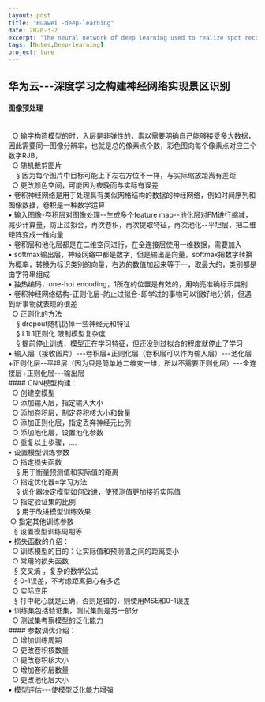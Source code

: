 ```yaml
---
layout: post
title: "Huawei -deep-learning"
date: 2020-3-2
excerpt: "The neural network of deep learning used to realize spot recognition"
tags: [Notes,Deep-learning]
project: ture
---
```

##  华为云---深度学习之构建神经网络实现景区识别

####  图像预处理
<br>
 &nbsp;  ○ 输字构造模型的时，入层是非弹性的，素以需要明确自己能够接受多大数据，因此需要同一图像分辨率，也就是总的像素点个数，彩色图向每个像素点对应三个数字RJB，
 <br>
 &nbsp; ○ 随机裁剪图片
 <br>
&nbsp;  &nbsp; § 因为每个图片中目标可能上下左右方位不一样，与实际缩放距离有差距
<br>
&nbsp; ○ 更改颜色空间，可能因为夜晚而与实际有误差
<br>
• 卷积神经网络是用于处理具有类似网格结构的数据的神经网络，例如时间序列和图像数据，卷积是一种数学运算
<br>
• 输入图像-卷积层对图像处理--生成多个feature map--池化层对FM进行缩减，减少计算量，防止过拟合，再次卷积，再次提取特征，再次池化--平坦层，把二维矩阵变成一维向量
<br>
• 卷积层和池化层都是在二维空间进行，在全连接层使用一维数据，需要加入
<br>
• softmax输出层，神经网络中都是数字，但是输出是向量，softmax把数字转换为概率，转换为标识类别的向量，右边的数值加起来等于一，取最大的，类别都是由字符串组成
<br>
• 独热编码，one-hot encoding，1所在的位置是有效的，用响亮准确标示类别
<br>
• 卷积神经网络结构-正则化层-防止过拟合-即学过的事物可以很好地分辨，但遇到新事物就表现的很差
<br>
&nbsp;  ○ 正则化的方法
<br>
&nbsp;  &nbsp; § dropout随机扔掉一些神经元和特征
<br>
&nbsp;  &nbsp; § L1L1正则化 限制模型复杂度
<br>
&nbsp;  &nbsp; § 提前停止训练，模型正在学习特征，但还没到过拟合的程度就停止了学习
<br>
• 输入层（接收图片）---卷积层+正则化层（卷积层可以作为输入层）---池化层+正则化层--平坦层（因为只是简单地二维变一维，所以不需要正则化层）---全连接层+正则化层---输出层
<br>
#### CNN模型构建：
<br>
&nbsp; ○ 创建空模型
<br>
&nbsp; ○ 添加输入层，指定输入大小
<br>
&nbsp; ○ 添加卷积层，制定卷积核大小和数量
<br>
&nbsp; ○ 添加正则化层，指定丢弃神经元比例
<br>
&nbsp; ○ 添加池化层，设置池化参数
<br>
&nbsp; ○ 重复以上步骤，….
<br>
• 设置模型训练参数
<br>
&nbsp; ○ 指定损失函数
<br>
&nbsp; &nbsp; § 用于衡量预测值和实际值的距离
<br>
&nbsp; ○ 指定优化器≈学习方法
<br>
&nbsp; &nbsp; § 优化器决定模型如何改进，使预测值更加接近实际值
<br>
&nbsp; ○ 指定验证集的比例
<br>
&nbsp; &nbsp; § 用于改进模型训练效果
<br>
&nbsp;○ 指定其他训练参数
<br>&nbsp; &nbsp;§ 设置模型训练周期等
<br>• 损失函数的介绍：
<br>&nbsp; ○ 训练模型的目的：让实际值和预测值之间的距离变小
<br>&nbsp; ○ 常用的损失函数
<br>&nbsp; &nbsp;§ 交叉熵 ，复杂的数学公式
<br>&nbsp;&nbsp; § 0-1误差，不考虑距离把心有多远
<br>&nbsp; ○ 实际应用
<br>&nbsp;&nbsp; § 打中靶心就是正确，否则是错的，则使用MSE和0-1误差
<br>• 训练集包括验证集，测试集则是另一部分
<br>&nbsp; ○ 测试集考察模型的泛化能力
<br>####  参数调优介绍：
<br>&nbsp; ○ 增加训练周期
<br>&nbsp; ○ 更改卷积核数量
<br>&nbsp; ○ 更改卷积核大小
<br>&nbsp; ○ 增加卷积层数量
<br>&nbsp; ○ 更改池化层大小
<br>• 模型评估---使模型泛化能力增强


